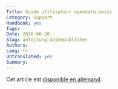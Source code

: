 ```yaml
---
Title: Guide utilisateur opendata.swiss
Category: Support
Handbook: yes
Tags:
Date: 2016-06-20
Slug: anleitung-datenpublisher
Authors:
Lang: fr
Untranslated: yes
Summary:
---
```


Cet article est [disponible en allemand](/de/support/anleitung-datenpublisher).

